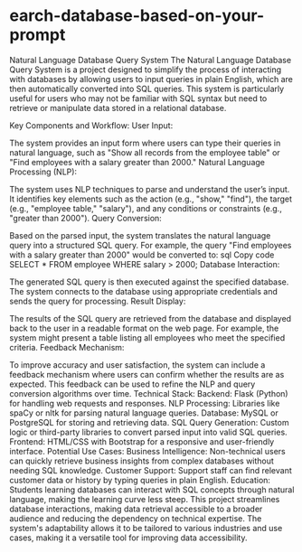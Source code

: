 # earch-database-based-on-your-prompt

Natural Language Database Query System
The Natural Language Database Query System is a project designed to simplify the process of interacting with databases by allowing users to input queries in plain English, which are then automatically converted into SQL queries. This system is particularly useful for users who may not be familiar with SQL syntax but need to retrieve or manipulate data stored in a relational database.

Key Components and Workflow:
User Input:

The system provides an input form where users can type their queries in natural language, such as "Show all records from the employee table" or "Find employees with a salary greater than 2000."
Natural Language Processing (NLP):

The system uses NLP techniques to parse and understand the user’s input. It identifies key elements such as the action (e.g., "show," "find"), the target (e.g., "employee table," "salary"), and any conditions or constraints (e.g., "greater than 2000").
Query Conversion:

Based on the parsed input, the system translates the natural language query into a structured SQL query. For example, the query "Find employees with a salary greater than 2000" would be converted to:
sql
Copy code
SELECT * FROM employee WHERE salary > 2000;
Database Interaction:

The generated SQL query is then executed against the specified database. The system connects to the database using appropriate credentials and sends the query for processing.
Result Display:

The results of the SQL query are retrieved from the database and displayed back to the user in a readable format on the web page. For example, the system might present a table listing all employees who meet the specified criteria.
Feedback Mechanism:

To improve accuracy and user satisfaction, the system can include a feedback mechanism where users can confirm whether the results are as expected. This feedback can be used to refine the NLP and query conversion algorithms over time.
Technical Stack:
Backend: Flask (Python) for handling web requests and responses.
NLP Processing: Libraries like spaCy or nltk for parsing natural language queries.
Database: MySQL or PostgreSQL for storing and retrieving data.
SQL Query Generation: Custom logic or third-party libraries to convert parsed input into valid SQL queries.
Frontend: HTML/CSS with Bootstrap for a responsive and user-friendly interface.
Potential Use Cases:
Business Intelligence: Non-technical users can quickly retrieve business insights from complex databases without needing SQL knowledge.
Customer Support: Support staff can find relevant customer data or history by typing queries in plain English.
Education: Students learning databases can interact with SQL concepts through natural language, making the learning curve less steep.
This project streamlines database interactions, making data retrieval accessible to a broader audience and reducing the dependency on technical expertise. The system's adaptability allows it to be tailored to various industries and use cases, making it a versatile tool for improving data accessibility.







